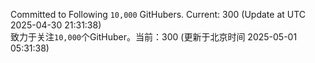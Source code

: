 Committed to Following `10,000` GitHubers. Current: <!-- FOLLOWING_COUNT -->300<!-- FOLLOWING_COUNT --> (Update at UTC <!-- LAST_UPDATED -->2025-04-30 21:31:38<!-- LAST_UPDATED -->)<br>
致力于关注`10,000`个GitHuber。当前：<!-- FOLLOWING_COUNT -->300<!-- FOLLOWING_COUNT --> (更新于北京时间 <!-- LAST_UPDATED_CST -->2025-05-01 05:31:38<!-- LAST_UPDATED_CST -->)
